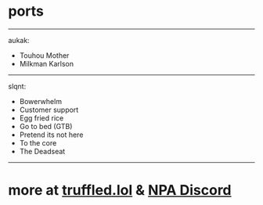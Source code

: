 # ports 
---------------
aukak:
- Touhou Mother
- Milkman Karlson
---------------
slqnt:
- Bowerwhelm
- Customer support
- Egg fried rice
- Go to bed (GTB)
- Pretend its not here
- To the core
- The Deadseat
---------------
# more at [truffled.lol](https://truffled.lol) & [NPA Discord](https://discord.gg/CDd8BFcyWW)

